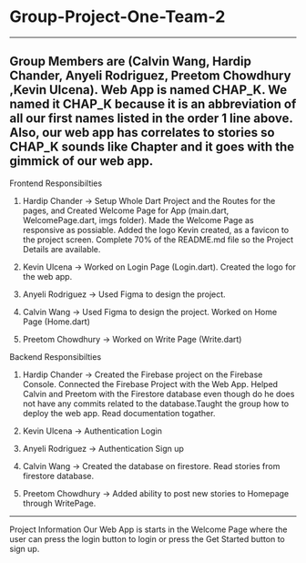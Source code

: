 # Group-Project-One-Team-2
-------------------------------------------------------------------------------------------------------------------
Group Members are (Calvin Wang, Hardip Chander, Anyeli Rodriguez, Preetom Chowdhury ,Kevin Ulcena).
Web App is named CHAP_K.
We named it CHAP_K because it is an abbreviation of all our first names listed in the order 1 line above. 
Also, our web app has correlates to stories so CHAP_K sounds like Chapter and it goes with the gimmick of our web app.
-------------------------------------------------------------------------------------------------------------------

Frontend Responsibilties
1) Hardip Chander -> Setup Whole Dart Project and the Routes for the pages, and Created Welcome Page for App (main.dart, WelcomePage.dart, imgs folder). 
Made the Welcome Page as responsive as possiable. Added the logo Kevin created, as a favicon to the project screen. 
Complete 70% of the README.md file so the Project Details are available. 

2) Kevin Ulcena -> Worked on Login Page (Login.dart). Created the logo for the web app.

3) Anyeli Rodriguez -> Used Figma to design the project.

4) Calvin Wang -> Used Figma to design the project. Worked on Home Page (Home.dart) 

5) Preetom Chowdhury -> Worked on Write Page (Write.dart) 

Backend Responsibilties
1) Hardip Chander -> Created the Firebase project on the Firebase Console. Connected the Firebase Project with the Web App. Helped Calvin and Preetom 
with the Firestore database even though do he does not have any commits related to the database.Taught the group how to deploy the web app. Read documentation togather.

2) Kevin Ulcena -> Authentication Login 

3) Anyeli Rodriguez -> Authentication Sign up

4) Calvin Wang -> Created the database on firestore. Read stories from firestore database.

5) Preetom Chowdhury -> Added ability to post new stories to Homepage through WritePage.

-------------------------------------------------------------------------------------------------------------------

Project Information
Our Web App is starts in the Welcome Page where the user can press the login button to login or press the Get Started button to sign up.
